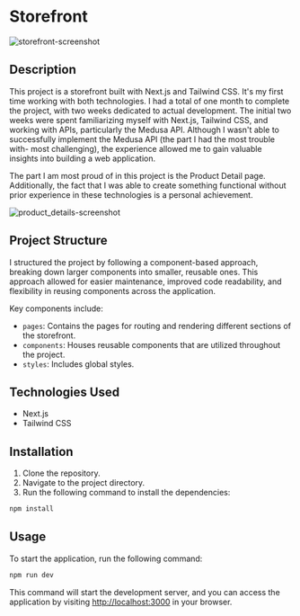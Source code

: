 # Storefront


![storefront-screenshot](https://github.com/timea-podrug/storefront/assets/108535463/97f9853a-e75c-4f67-9a9f-d0ec7665df36)


## Description

This project is a storefront built with Next.js and Tailwind CSS. It's my first time working with both technologies. I had a total of one month to complete the project, with two weeks dedicated to actual development. The initial two weeks were spent familiarizing myself with Next.js, Tailwind CSS, and working with APIs, particularly the Medusa API. Although I wasn't able to successfully implement the Medusa API (the part I had the most trouble with- most challenging), the experience allowed me to gain valuable insights into building a web application.

The part I am most proud of in this project is the Product Detail page. Additionally, the fact that I was able to create something functional without prior experience in these technologies is a personal achievement.


![product_details-screenshot](https://github.com/timea-podrug/storefront/assets/108535463/840ce147-d48e-4b09-a92e-3fa22aca1e2b)


## Project Structure

I structured the project by following a component-based approach, breaking down larger components into smaller, reusable ones. This approach allowed for easier maintenance, improved code readability, and flexibility in reusing components across the application.

Key components include:

- `pages`: Contains the pages for routing and rendering different sections of the storefront.
- `components`: Houses reusable components that are utilized throughout the project.
- `styles`: Includes global styles.

## Technologies Used

- Next.js
- Tailwind CSS

## Installation

1. Clone the repository.
2. Navigate to the project directory.
3. Run the following command to install the dependencies:

```bash
npm install
```

## Usage

To start the application, run the following command:

```bash
npm run dev
```

This command will start the development server, and you can access the application by visiting [http://localhost:3000](http://localhost:3000) in your browser.


